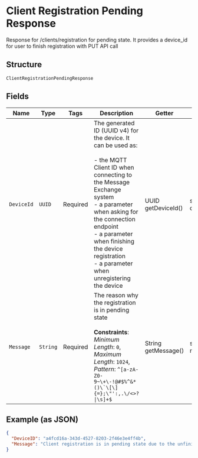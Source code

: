 
# Client Registration Pending Response

Response for /clients/registration for pending state. It provides a device_id for user to finish registration with PUT API call

## Structure

`ClientRegistrationPendingResponse`

## Fields

| Name | Type | Tags | Description | Getter | Setter |
|  --- | --- | --- | --- | --- | --- |
| `DeviceId` | `UUID` | Required | The generated ID (UUID v4) for the device. It can be used as:<br><br>- the MQTT Client ID when connecting to the Message Exchange system<br>- a parameter when asking for the connection endpoint<br>- a parameter when finishing the device registration<br>- a parameter when unregistering the device | UUID getDeviceId() | setDeviceId(UUID deviceId) |
| `Message` | `String` | Required | The reason why the registration is in pending state<br><br>**Constraints**: *Minimum Length*: `0`, *Maximum Length*: `1024`, *Pattern*: ``^[a-zA-Z0-9~\+\-!@#$%^&*()\`\[\]{=};\"':,.\/<>?\|\s]+$`` | String getMessage() | setMessage(String message) |

## Example (as JSON)

```json
{
  "DeviceID": "a4fcd16a-343d-4527-8203-2f46e3e4ff4b",
  "Message": "Client registration is in pending state due to the unfinished certificate generation. Please call the PUT API to finish the registration."
}
```

